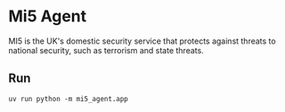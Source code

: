 # Mi5 Agent

MI5 is the UK's domestic security service that protects against threats to national security, such as terrorism and state threats.

## Run
```
uv run python -m mi5_agent.app
```
